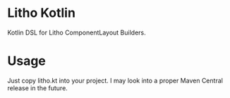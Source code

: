 # Litho Kotlin
Kotlin DSL for Litho ComponentLayout Builders.

# Usage
Just copy litho.kt into your project. I may look into a proper Maven Central release in the future.
